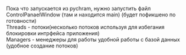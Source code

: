 Пока что запускается из pychram, нужно запустить файл ControlPanaelWindow (там и находится main) (будет пофикшено по готовности)\
Threads - потоки(несколько потоков используя для избегания блокировки интрфейса приложения)\
Managers - менеджеры для работы удобной работы с базой данных (удобное создание потоков)
